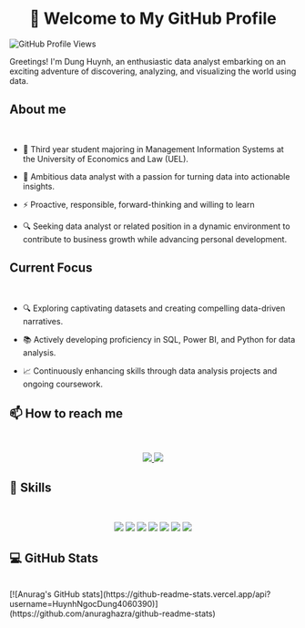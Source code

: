 <h1 align ="center"> 👋 Welcome to My GitHub Profile</h1>

![GitHub Profile Views](https://komarev.com/ghpvc/?username=HuynhNgocDung4060390&color=blue&style=for-the-badge)

Greetings! I'm Dung Huynh, an enthusiastic data analyst embarking on an exciting adventure of discovering, analyzing, and visualizing the world using data.

<h2>About me</h2>
<br />

- 📖 Third year student majoring in Management Information Systems at the University of Economics and Law (UEL).

- 🌱 Ambitious data analyst with a passion for turning data into actionable insights.
  
- ⚡ Proactive, responsible, forward-thinking and willing to learn
  
- 🔍 Seeking data analyst or related position in a dynamic environment to contribute to business growth while advancing personal development.

<h2>Current Focus</h2>
<br/>

- 🔍 Exploring captivating datasets and creating compelling data-driven narratives.

- 📚 Actively developing proficiency in SQL, Power BI, and Python for data analysis.

- 📈 Continuously enhancing skills through data analysis projects and ongoing coursework.

<h2>📫 How to reach me</h2>
<br />
<p align="center">
  <a href="https://www.linkedin.com/in/huynhdung23/" target="_blank">
    <img src="https://img.icons8.com/fluent/48/000000/linkedin.png"/>
  </a> 
  <a href="mailto:huynhdung4032@gmail.com" alt="Email">
    <img src="https://img.icons8.com/fluent/48/000000/mailing.png"/>
  </a>
</p>

<h2> 🔭 Skills</h2>
<br />
<p align="center">
  <img src="https://img.icons8.com/color/48/000000/microsoft-sql-server.png"/>
  <img src="https://img.icons8.com/color/48/000000/mysql-logo.png"/>
  <img src="https://img.icons8.com/color/48/000000/mongodb.png"/>
  <img src="https://img.icons8.com/color/48/000000/github-2.png"/>
  <img src="https://img.icons8.com/color/48/000000/visual-studio-code-2019.png"/>
  <img src="https://img.icons8.com/color/48/null/visual-studio--v2.png"/>
  <img src="https://img.icons8.com/color/48/000000/trello.png"/>
</p>

<h2> 💻 GitHub Stats</h2>
<br />
[![Anurag's GitHub stats](https://github-readme-stats.vercel.app/api?username=HuynhNgocDung4060390)](https://github.com/anuraghazra/github-readme-stats)



